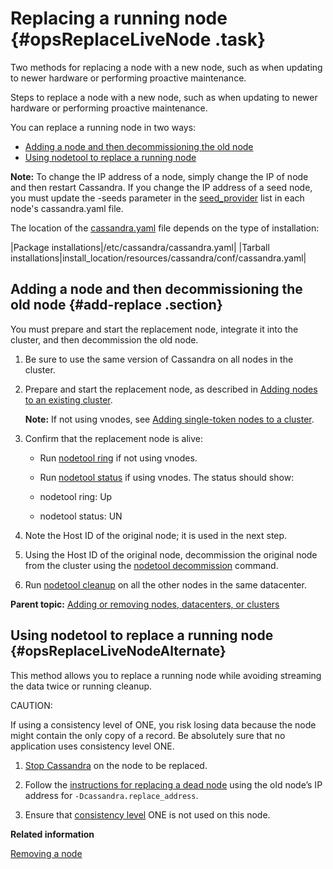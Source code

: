 # Replacing a running node {#opsReplaceLiveNode .task}

Two methods for replacing a node with a new node, such as when updating to newer hardware or performing proactive maintenance.

Steps to replace a node with a new node, such as when updating to newer hardware or performing proactive maintenance.

You can replace a running node in two ways:

-   [Adding a node and then decommissioning the old node](opsReplaceLiveNode.md#add-replace)
-   [Using nodetool to replace a running node](opsReplaceLiveNode.md#)

**Note:** To change the IP address of a node, simply change the IP of node and then restart Cassandra. If you change the IP address of a seed node, you must update the -seeds parameter in the [seed\_provider](../configuration/configCassandra_yaml.md#seed_provider) list in each node's cassandra.yaml file.

The location of the [cassandra.yaml](/en/archived/cassandra/3.x/cassandra/configuration/configCassandra_yaml.html) file depends on the type of installation:

|Package installations|/etc/cassandra/cassandra.yaml|
|Tarball installations|install\_location/resources/cassandra/conf/cassandra.yaml|

## Adding a node and then decommissioning the old node {#add-replace .section}

You must prepare and start the replacement node, integrate it into the cluster, and then decommission the old node.

1.  Be sure to use the same version of Cassandra on all nodes in the cluster.
2.  Prepare and start the replacement node, as described in [Adding nodes to an existing cluster](opsAddNodeToCluster.md).

    **Note:** If not using vnodes, see [Adding single-token nodes to a cluster](opsAddRplSingleTokenNodes.md).

3.  Confirm that the replacement node is alive:

    -   Run [nodetool ring](../tools/toolsRing.md) if not using vnodes.
    -   Run [nodetool status](../tools/toolsStatus.md) if using vnodes.
    The status should show:

    -   nodetool ring: Up
    -   nodetool status: UN
4.  Note the Host ID of the original node; it is used in the next step.

5.  Using the Host ID of the original node, decommission the original node from the cluster using the [nodetool decommission](../tools/toolsDecommission.md) command.

6.  Run [nodetool cleanup](../tools/toolsCleanup.md) on all the other nodes in the same datacenter.


**Parent topic:** [Adding or removing nodes, datacenters, or clusters](../../cassandra/operations/opsAddingRemovingNodeTOC.md)

## Using nodetool to replace a running node {#opsReplaceLiveNodeAlternate}

This method allows you to replace a running node while avoiding streaming the data twice or running cleanup.

CAUTION:

If using a consistency level of ONE, you risk losing data because the node might contain the only copy of a record. Be absolutely sure that no application uses consistency level ONE.

1.  [Stop Cassandra](../initialize/referenceStartStopTOC.md) on the node to be replaced.

2.  Follow the [instructions for replacing a dead node](opsReplaceNode.md) using the old node’s IP address for `-Dcassandra.replace_address`.

3.  Ensure that [consistency level](/en/cql-oss/3.3/cql/cql_reference/cqlshConsistency.html) ONE is not used on this node.


**Related information**  


[Removing a node](opsRemoveNode.md)

